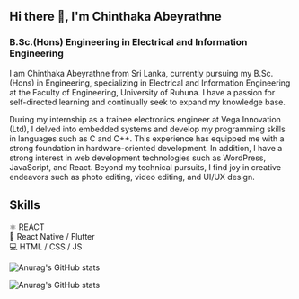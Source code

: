 ## Hi there 👋, I'm Chinthaka Abeyrathne
### B.Sc.(Hons) Engineering in Electrical and Information Engineering

I am Chinthaka Abeyrathne from Sri Lanka, currently pursuing my B.Sc. (Hons) in Engineering, specializing in Electrical and Information Engineering at the Faculty of Engineering, University of Ruhuna. I have a passion for self-directed learning and continually seek to expand my knowledge base.

During my internship as a trainee electronics engineer at Vega Innovation (Ltd), I delved into embedded systems and develop my programming skills in languages such as C and C++. This experience has equipped me with a strong foundation in hardware-oriented development. In addition, I have a strong interest in web development technologies such as WordPress, JavaScript, and React. Beyond my technical pursuits, I find joy in creative endeavors such as photo editing, video editing, and UI/UX design.

## Skills
⚛️ REACT  
📱 React Native /  Flutter  
💻 HTML / CSS / JS  

![Anurag's GitHub stats](https://github-readme-stats.vercel.app/api?username=chinthaka99&show_icons=true&theme=dark)

![Anurag's GitHub stats](https://github-readme-stats.vercel.app/api?username=chinthaka99&show=reviews,discussions_started,discussions_answered,prs_merged,prs_merged_percentage)





